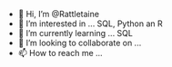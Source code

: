 - 👋 Hi, I’m @Rattletaine
- 👀 I’m interested in ... SQL, Python an R
- 🌱 I’m currently learning ... SQL
- 💞️ I’m looking to collaborate on ...
- 📫 How to reach me ... 

<!---
Rattletaine/Rattletaine is a ✨ special ✨ repository because its `README.md` (this file) appears on your GitHub profile.
You can click the Preview link to take a look at your changes.
--->

